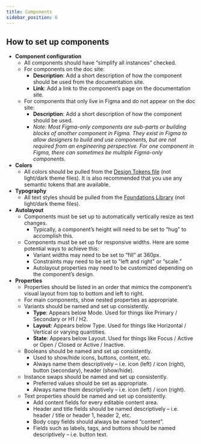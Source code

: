 ```yaml
---
title: Components
sidebar_position: 6
---
```


## How to set up components

* **Component configuration**
    * All components should have “simplify all instances” checked.
    * For components on the doc site:
        * **Description**: Add a short description of how the component should be used from the documentation site.
        * **Link**: Add a link to the component’s page on the documentation site.
    * For components that only live in Figma and do not appear on the doc site:
        * **Description**: Add a short description of how the component should be used.
        * *Note: Most Figma-only components are sub-parts or building blocks of another component in Figma. They exist in Figma to allow designers to build and use components, but are not required from an engineering perspective. For one component in Figma, there can sometimes be multiple Figma-only components.*
* **Colors**
    * All colors should be pulled from the [Design Tokens file](https://www.figma.com/design/rdLIEaC9rVwX70QbIGkMvG/%F0%9F%93%90-Design-Tokens-Library---Design-System---VA-Mobile?m=auto&t=KYbckwsxuA27CJcc-7) (not light/dark theme files). It is also recommended that you use any semantic tokens that are available.
* **Typography**
    * All text styles should be pulled from the [Foundations Library](https://www.figma.com/file/bGO6g5cCvWycrNjoK66PXc/%F0%9F%93%90-DesignTokens1.0---Library---VAMobile) (not light/dark theme files).
* **Autolayout**
    * Components must be set up to automatically vertically resize as text changes.
        * Typically, a component’s height will need to be set to “hug” to accomplish this.
    * Components must be set up for responsive widths. Here are some potential ways to achieve this:
        * Variant widths may need to be set to “fill” at 360px.
        * Constraints may need to be set to "left and right" or “scale.”
        * Autolayout properties may need to be customized depending on the component’s design.
* **Properties**
    * Properties should be listed in an order that mimics the component’s visual layout from top to bottom and left to right.
    * For main components, show nested properties as appropriate.
    * Variants should be named and set up consistently.
        * **Type**: Appears below Mode. Used for things like Primary / Secondary or H1 / H2.
        * **Layout**: Appears below Type. Used for things like Horizontal / Vertical or varying quantities.
        * **State**: Appears below Layout. Used for things like Focus / Active or Open / Closed or Active / Inactive.
    * Booleans should be named and set up consistently.
        * Used to show/hide icons, buttons, content, etc.
        * Always name them descriptively – i.e. icon (left) / icon (right), button (secondary), header (show/hide).
    * Instance swaps should be named and set up consistently.
        * Preferred values should be set as appropriate.
        * Always name them descriptively – i.e. icon (left) / icon (right).
    * Text properties should be named and set up consistently.
        * Add content fields for every editable content area.
        * Header and title fields should be named descriptively – i.e. header / title or header 1, header 2, etc.
        * Body copy fields should always be named “content”.
        * Fields such as labels, tags, and buttons should be named descriptively – i.e. button text.